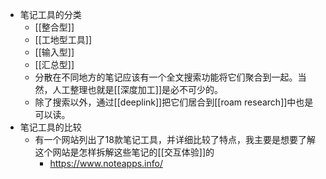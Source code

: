 - 笔记工具的分类
    - [[整合型]]
    - [[工地型工具]]
    - [[输入型]]
    - [[汇总型]]
    - 分散在不同地方的笔记应该有一个全文搜索功能将它们聚合到一起。当然，人工整理也就是[[深度加工]]是必不可少的。
    - 除了搜索以外，通过[[deeplink]]把它们居合到[[roam research]]中也是可以读。
- 笔记工具的比较
    - 有一个网站列出了18款笔记工具，并详细比较了特点，我主要是想要了解这个网站是怎样拆解这些笔记的[[交互体验]]的
        - https://www.noteapps.info/

